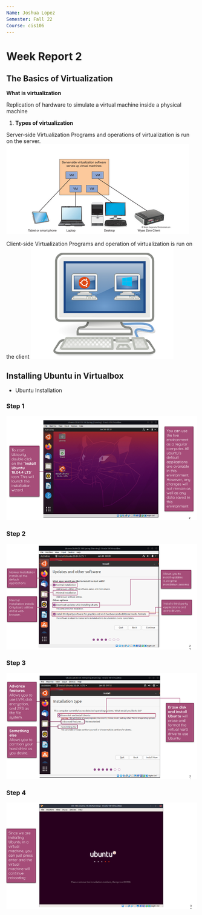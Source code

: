 ```yaml
---
Name: Joshua Lopez
Semester: Fall 22
Course: cis106
---
```


# Week Report 2

## The Basics of Virtualization
**What is virtualization**

Replication of hardware to simulate a virtual machine inside a physical machine

1. **Types of virtualization**

Server-side Virtualization
Programs and operations of virtualization is run on the server.
![server side](serversidev.png)

Client-side Virtualization
Programs and operation of virtualization is run on the client
![client side](clientsidev.png)
## Installing Ubuntu in Virtualbox

* Ubuntu Installation

### Step 1
![ubuntu installation](install1.png)

### Step 2
![ubuntu installation](install2.png)

### Step 3
![ubuntu installation](install3.png)

### Step 4
![ubuntu installation](install4.png)
